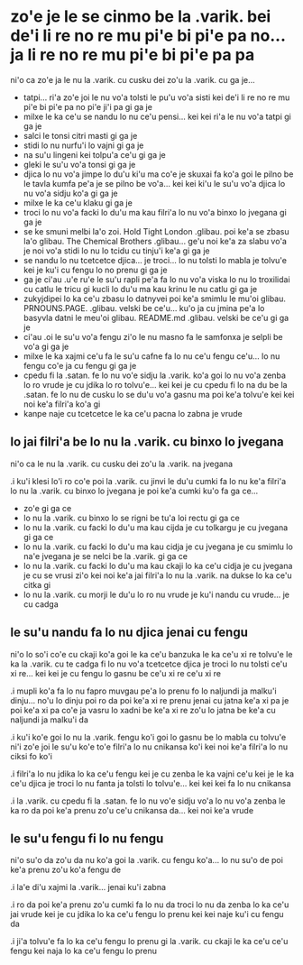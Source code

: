 zo'e je le se cinmo be la .varik. bei de'i li re no re mu pi'e bi pi'e pa no... ja li re no re mu pi'e bi pi'e pa pa
====================================================================================================================

ni'o ca zo'e ja le nu la .varik. cu cusku dei zo'u la .varik. cu ga je...

* tatpi... ri'a zo'e joi le nu vo'a tolsti le pu'u vo'a sisti kei de'i li re no re mu pi'e bi pi'e pa no pi'e ji'i pa gi ga je
* milxe le ka ce'u se nandu lo nu ce'u pensi... kei kei ri'a le nu vo'a tatpi gi ga je
* salci le tonsi citri masti gi ga je
* stidi lo nu nurfu'i lo vajni gi ga je
* na su'u lingeni kei tolpu'a ce'u gi ga je
* gleki le su'u vo'a tonsi gi ga je
* djica lo nu vo'a jimpe lo du'u ki'u ma co'e je skuxai fa ko'a goi le pilno be le tavla kumfa pe'a je se pilno be vo'a... kei kei ki'u le su'u vo'a djica lo nu vo'a sidju ko'a gi ga je
* milxe le ka ce'u klaku gi ga je
* troci lo nu vo'a facki lo du'u ma kau filri'a lo nu vo'a binxo lo jvegana gi ga je
* se ke smuni melbi la'o zoi. Hold Tight London .glibau. poi ke'a se zbasu la'o glibau. The Chemical Brothers .glibau... ge'u noi ke'a za slabu vo'a je noi vo'a stidi lo nu lo tcidu cu tinju'i ke'a gi ga je
* se nandu lo nu tcetcetce djica... je troci... lo nu tolsti lo mabla je tolvu'e kei je ku'i cu fengu lo no prenu gi ga je
* ga je ci'au .u'e ru'e le su'u rapli pe'a fa lo nu vo'a viska lo nu lo troxilidai cu catlu le tricu gi kucli lo du'u ma kau krinu le nu catlu gi ga je
* zukyjdipei lo ka ce'u zbasu lo datnyvei poi ke'a smimlu le mu'oi glibau. PRNOUNS.PAGE. .glibau. velski be ce'u... ku'o ja cu jmina pe'a lo basyvla datni le meu'oi glibau. README.md .glibau. velski be ce'u gi ga je
* ci'au .oi le su'u vo'a fengu zi'o le nu masno fa le samfonxa je selpli be vo'a gi ga je
* milxe le ka xajmi ce'u fa le su'u cafne fa lo nu ce'u fengu ce'u... lo nu fengu co'e ja cu fengu gi ga je
* cpedu fi la .satan. fe lo nu vo'e sidju la .varik. ko'a goi lo nu vo'a zenba lo ro vrude je cu jdika lo ro tolvu'e... kei kei je cu cpedu fi lo na du be la .satan. fe lo nu de cusku lo se du'u vo'a gasnu ma poi ke'a tolvu'e kei kei noi ke'a filri'a ko'a gi
* kanpe naje cu tcetcetce le ka ce'u pacna lo zabna je vrude

## lo jai filri'a be lo nu la .varik. cu binxo lo jvegana
ni'o ca le nu la .varik. cu cusku dei zo'u la .varik. na jvegana

.i ku'i klesi lo'i ro co'e poi la .varik. cu jinvi le du'u cumki fa lo nu ke'a filri'a lo nu la .varik. cu binxo lo jvegana je poi ke'a cumki ku'o fa ga ce...

* zo'e gi ga ce
* lo nu la .varik. cu binxo lo se rigni be tu'a loi rectu gi ga ce
* lo nu la .varik. cu facki lo du'u ma kau cijda je cu tolkargu je cu jvegana gi ga ce
* lo nu la .varik. cu facki lo du'u ma kau cidja je cu jvegana je cu smimlu lo na'e jvegana je se nelci be la .varik. gi ga ce
* lo nu la .varik. cu facki lo du'u ma kau ckaji lo ka ce'u cidja je cu jvegana je cu se vrusi zi'o kei noi ke'a jai filri'a lo nu la .varik. na dukse lo ka ce'u citka gi
* lo nu la .varik. cu morji le du'u lo ro nu vrude je ku'i nandu cu vrude... je cu cadga

## le su'u nandu fa lo nu djica jenai cu fengu
ni'o lo so'i co'e cu ckaji ko'a goi le ka ce'u banzuka le ka ce'u xi re tolvu'e le ka la .varik. cu te cadga fi lo nu vo'a tcetcetce djica je troci lo nu tolsti ce'u xi re... kei kei je cu fengu lo gasnu be ce'u xi re ce'u xi re

.i mupli ko'a fa lo nu fapro muvgau pe'a lo prenu fo lo naljundi ja malku'i dinju... no'u lo dinju poi ro da poi ke'a xi re prenu jenai cu jatna ke'a xi pa je poi ke'a xi pa co'e ja vasru lo xadni be ke'a xi re zo'u lo jatna be ke'a cu naljundi ja malku'i da

.i ku'i ko'e goi lo nu la .varik. fengu ko'i goi lo gasnu be lo mabla cu tolvu'e ni'i zo'e joi le su'u ko'e to'e filri'a lo nu cnikansa ko'i kei noi ke'a filri'a lo nu ciksi fo ko'i

.i filri'a lo nu jdika lo ka ce'u fengu kei je cu zenba le ka vajni ce'u kei je le ka ce'u djica je troci lo nu fanta ja tolsti lo tolvu'e... kei kei kei fa lo nu cnikansa

.i la .varik. cu cpedu fi la .satan. fe lo nu vo'e sidju vo'a lo nu vo'a zenba le ka ro da poi ke'a prenu zo'u ce'u cnikansa da... kei noi ke'a vrude

## le su'u fengu fi lo nu fengu
ni'o su'o da zo'u da nu ko'a goi la .varik. cu fengu ko'a... lo nu su'o de poi ke'a prenu zo'u ko'a fengu de

.i la'e di'u xajmi la .varik... jenai ku'i zabna

.i ro da poi ke'a prenu zo'u cumki fa lo nu da troci lo nu da zenba lo ka ce'u jai vrude kei je cu jdika lo ka ce'u fengu lo prenu kei kei naje ku'i cu fengu da

.i ji'a tolvu'e fa lo ka ce'u fengu lo prenu gi la .varik. cu ckaji le ka ce'u ce'u fengu kei naja lo ka ce'u fengu lo prenu
